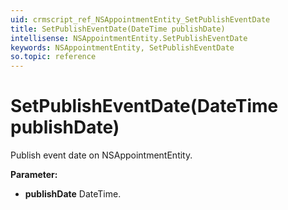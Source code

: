 ```yaml
---
uid: crmscript_ref_NSAppointmentEntity_SetPublishEventDate
title: SetPublishEventDate(DateTime publishDate)
intellisense: NSAppointmentEntity.SetPublishEventDate
keywords: NSAppointmentEntity, SetPublishEventDate
so.topic: reference
---
```


# SetPublishEventDate(DateTime publishDate)

Publish event date on NSAppointmentEntity.

**Parameter:** 
* **publishDate** DateTime.

